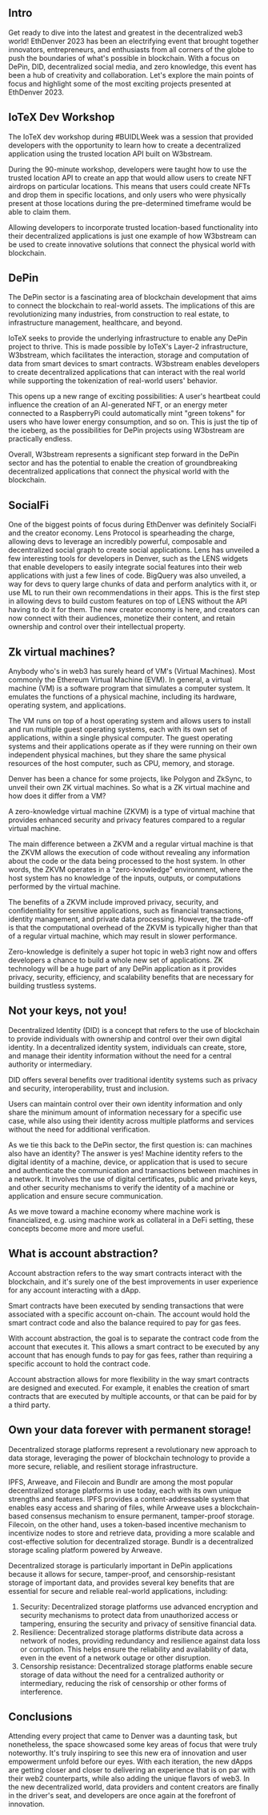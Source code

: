 ## Intro

Get ready to dive into the latest and greatest in the decentralized web3 world! EthDenver 2023 has been an electrifying event that brought together innovators, entrepreneurs, and enthusiasts from all corners of the globe to push the boundaries of what's possible in blockchain. With a focus on DePin, DID, decentralized social media, and zero knowledge, this event has been a hub of creativity and collaboration. Let's explore the main points of focus and highlight some of the most exciting projects presented at EthDenver 2023.

## IoTeX Dev Workshop

The IoTeX dev workshop during #BUIDLWeek was a session that provided developers with the opportunity to learn how to create a decentralized application using the trusted location API built on W3bstream. 

During the 90-minute workshop, developers were taught how to use the trusted location API to create an app that would allow users to create NFT airdrops on particular locations. This means that users could create NFTs and drop them in specific locations, and only users who were physically present at those locations during the pre-determined timeframe would be able to claim them. 

Allowing developers to incorporate trusted location-based functionality into their decentralized applications is just one example of how W3bstream can be used to create innovative solutions that connect the physical world with blockchain.

## DePin

The DePin sector is a fascinating area of blockchain development that aims to connect the blockchain to real-world assets. The implications of this are revolutionizing many industries, from construction to real estate, to infrastructure management, healthcare, and beyond. 

IoTeX seeks to provide the underlying infrastructure to enable any DePin project to thrive. This is made possible by IoTeX's Layer-2 infrastructure, W3bstream, which facilitates the interaction, storage and computation of data from smart devices to smart contracts. W3bstream enables developers to create decentralized applications that can interact with the real world while supporting the tokenization of real-world users' behavior.

This opens up a new range of exciting possibilities: A user's heartbeat could influence the creation of an AI-generated NFT, or an energy meter connected to a RaspberryPi could automatically mint "green tokens" for users who have lower energy consumption, and so on. This is just the tip of the iceberg, as the possibilities for DePin projects using W3bstream are practically endless.

Overall, W3bstream represents a significant step forward in the DePin sector and has the potential to enable the creation of groundbreaking decentralized applications that connect the physical world with the blockchain. 


## SocialFi

One of the biggest points of focus during EthDenver was definitely SocialFi and the creator economy. Lens Protocol is spearheading the charge, allowing devs to leverage an incredibly powerful, composable and decentralized social graph to create social applications. Lens has unveiled a few interesting tools for developers in Denver, such as the LENS widgets that enable developers to easily integrate social features into their web applications with just a few lines of code. BigQuery was also unveiled, a way for devs to query large chunks of data and perform analytics with it, or use ML to run their own recommendations in their apps. This is the first step in allowing devs to build custom features on top of LENS without the API having to do it for them. The new creator economy is here, and creators can now connect with their audiences, monetize their content, and retain ownership and control over their intellectual property.

## Zk virtual machines? 

Anybody who's in web3 has surely heard of VM's (Virtual Machines). Most commonly the Ethereum Virtual Machine (EVM). In general, a virtual machine (VM) is a software program that simulates a computer system. It emulates the functions of a physical machine, including its hardware, operating system, and applications.

The VM runs on top of a host operating system and allows users to install and run multiple guest operating systems, each with its own set of applications, within a single physical computer. The guest operating systems and their applications operate as if they were running on their own independent physical machines, but they share the same physical resources of the host computer, such as CPU, memory, and storage.

Denver has been a chance for some projects, like Polygon and ZkSync, to unveil their own ZK virtual machines.  So what is a ZK virtual machine and how does it differ from a VM? 

A zero-knowledge virtual machine (ZKVM) is a type of virtual machine that provides enhanced security and privacy features compared to a regular virtual machine.

The main difference between a ZKVM and a regular virtual machine is that the ZKVM allows the execution of code without revealing any information about the code or the data being processed to the host system. In other words, the ZKVM operates in a "zero-knowledge" environment, where the host system has no knowledge of the inputs, outputs, or computations performed by the virtual machine.

The benefits of a ZKVM include improved privacy, security, and confidentiality for sensitive applications, such as financial transactions, identity management, and private data processing. However, the trade-off is that the computational overhead of the ZKVM is typically higher than that of a regular virtual machine, which may result in slower performance.

Zero-knowledge is definitely a super hot topic in web3 right now and offers developers a chance to build a whole new set of applications. ZK technology will be a huge part of any DePin application as it provides privacy, security, efficiency, and scalability benefits that are necessary for building trustless systems.

## Not your keys, not you! 

Decentralized Identity (DID) is a concept that refers to the use of blockchain to provide individuals with ownership and control over their own digital identity. In a decentralized identity system, individuals can create, store, and manage their identity information without the need for a central authority or intermediary.

DID offers several benefits over traditional identity systems such as privacy and security, interoperability, trust and inclusion. 

Users can maintain control over their own identity information and only share the minimum amount of information necessary for a specific use case, while also using their identity across multiple platforms and services without the need for additional verification.

As we tie this back to the DePin sector, the first question is: can machines also have an identity? The answer is yes! Machine identity refers to the digital identity of a machine, device, or application that is used to secure and authenticate the communication and transactions between machines in a network. It involves the use of digital certificates, public and private keys, and other security mechanisms to verify the identity of a machine or application and ensure secure communication.

As we move toward a machine economy where machine work is financialized, e.g. using machine work as collateral in a DeFi setting, these concepts become more and more useful. 

## What is account abstraction? 

Account abstraction refers to the way smart contracts interact with the blockchain, and it's surely one of the best improvements in user experience for any account interacting with a dApp. 

Smart contracts have been executed by sending transactions that were associated with a specific account on-chain. The account would hold the smart contract code and also the balance required to pay for gas fees.

With account abstraction, the goal is to separate the contract code from the account that executes it. This allows a smart contract to be executed by any account that has enough funds to pay for gas fees, rather than requiring a specific account to hold the contract code.

Account abstraction allows for more flexibility in the way smart contracts are designed and executed. For example, it enables the creation of smart contracts that are executed by multiple accounts, or that can be paid for by a third party. 

## Own your data forever with permanent storage! 

Decentralized storage platforms represent a revolutionary new approach to data storage, leveraging the power of blockchain technology to provide a more secure, reliable, and resilient storage infrastructure.

IPFS, Arweave, and Filecoin and Bundlr are among the most popular decentralized storage platforms in use today, each with its own unique strengths and features. IPFS provides a content-addressable system that enables easy access and sharing of files, while Arweave uses a blockchain-based consensus mechanism to ensure permanent, tamper-proof storage. Filecoin, on the other hand, uses a token-based incentive mechanism to incentivize nodes to store and retrieve data, providing a more scalable and cost-effective solution for decentralized storage. Bundlr is a decentralized storage scaling platform powered by Arweave. 

Decentralized storage is particularly important in DePin applications because it allows for secure, tamper-proof, and censorship-resistant storage of important data, and provides several key benefits that are essential for secure and reliable real-world applications, including:
1. Security: Decentralized storage platforms use advanced encryption and security mechanisms to protect data from unauthorized access or tampering, ensuring the security and privacy of sensitive financial data.
2. Resilience: Decentralized storage platforms distribute data across a network of nodes, providing redundancy and resilience against data loss or corruption. This helps ensure the reliability and availability of data, even in the event of a network outage or other disruption.
3. Censorship resistance: Decentralized storage platforms enable secure storage of data without the need for a centralized authority or intermediary, reducing the risk of censorship or other forms of interference.

## Conclusions

Attending every project that came to Denver was a daunting task, but nonetheless, the space showcased some key areas of focus that were truly noteworthy. It's truly inspiring to see this new era of innovation and user empowerment unfold before our eyes. With each iteration, the new dApps are getting closer and closer to delivering an experience that is on par with their web2 counterparts, while also adding the unique flavors of web3. In the new decentralized world, data providers and content creators are finally in the driver's seat, and developers are once again at the forefront of innovation. 
